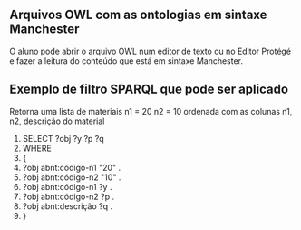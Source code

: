 
## Arquivos OWL com as ontologias em sintaxe Manchester

O aluno pode abrir o arquivo OWL num editor de texto ou no Editor Protégé e fazer a leitura do conteúdo que está em sintaxe Manchester.

## Exemplo de filtro SPARQL que pode ser aplicado

Retorna uma lista de materiais n1 = 20 
                               n2 = 10 
ordenada com as colunas n1, n2, descrição do material

1. SELECT ?obj ?y ?p ?q
2. WHERE
3. { 
4.  ?obj abnt:código-n1 "20" .
5. ?obj abnt:código-n2 "10" .
6. ?obj abnt:código-n1 ?y .
7. ?obj abnt:código-n2 ?p .
8.  ?obj abnt:descrição ?q .
9. }
